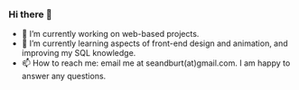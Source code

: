 ### Hi there 👋

- 🔭 I’m currently working on web-based projects.
- 🌱 I’m currently learning aspects of front-end design and animation, and improving my SQL knowledge.
- 📫 How to reach me: email me at seandburt(at)gmail.com. I am happy to answer any questions.

<!--
**SDBurt/sdburt** is a ✨ _special_ ✨ repository because its `README.md` (this file) appears on your GitHub profile.

Here are some ideas to get you started:

- 🔭 I’m currently working on ...
- 🌱 I’m currently learning ...
- 👯 I’m looking to collaborate on ...
- 🤔 I’m looking for help with ...
- 💬 Ask me about ...
- 📫 How to reach me: ...
- 😄 Pronouns: ...
- ⚡ Fun fact: ...
-->
